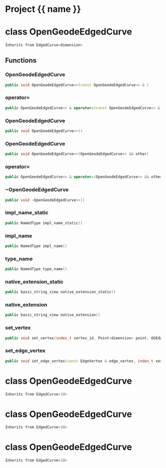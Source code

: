 <script setup>
import {useRoute} from 'vitepress'
const {path} = useRoute()
const tokens = path.split('/')
const words = tokens[2].split('-');
for (let i = 0; i < words.length; i++) {
    words[i] = words[i].charAt(0).toUpperCase() + words[i].slice(1);
    words[i] = words[i].replace('geode', 'Geode')
}
const name = words.join('-');
</script>
# Project {{ name }}

# class OpenGeodeEdgedCurve


```cpp
Inherits from EdgedCurve<dimension>
```



## Functions

### OpenGeodeEdgedCurve

```cpp
public void OpenGeodeEdgedCurve<>(const OpenGeodeEdgedCurve<> & )
```


### operator=

```cpp
public OpenGeodeEdgedCurve<> & operator=(const OpenGeodeEdgedCurve<> & )
```


### OpenGeodeEdgedCurve

```cpp
public void OpenGeodeEdgedCurve<>()
```


### OpenGeodeEdgedCurve

```cpp
public void OpenGeodeEdgedCurve<>(OpenGeodeEdgedCurve<> && other)
```


### operator=

```cpp
public OpenGeodeEdgedCurve<> & operator=(OpenGeodeEdgedCurve<> && other)
```


### ~OpenGeodeEdgedCurve

```cpp
public void ~OpenGeodeEdgedCurve<>()
```


### impl_name_static

```cpp
public NamedType impl_name_static()
```


### impl_name

```cpp
public NamedType impl_name()
```


### type_name

```cpp
public NamedType type_name()
```


### native_extension_static

```cpp
public basic_string_view native_extension_static()
```


### native_extension

```cpp
public basic_string_view native_extension()
```


### set_vertex

```cpp
public void set_vertex(index_t vertex_id, Point<dimension> point, OGEdgedCurveKey )
```


### set_edge_vertex

```cpp
public void set_edge_vertex(const EdgeVertex & edge_vertex, index_t vertex_id, OGEdgedCurveKey )
```




# class OpenGeodeEdgedCurve


```cpp
Inherits from EdgedCurve<1U>
```



# class OpenGeodeEdgedCurve


```cpp
Inherits from EdgedCurve<3U>
```



# class OpenGeodeEdgedCurve


```cpp
Inherits from EdgedCurve<2U>
```



